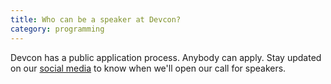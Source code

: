 ```yaml
---
title: Who can be a speaker at Devcon?
category: programming
---
```

Devcon has a public application process. Anybody can apply. Stay updated on our [social media](https://twitter.com/efdevcon) to know when we'll open our call for speakers.